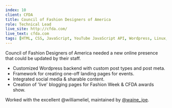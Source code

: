 ```yaml
---
index: 10
client: CFDA
title: Council of Fashion Designers of America
role: Technical Lead
live_site: http://cfda.com/
live_text: cfda.com
tags: [HTML, CSS, JavaScript, YouTube JavaScript API, Wordpress, Linux, Apache, MySQL, PHP, Redhat, Varnish, Rackspace, SVN, BeanstalkApp, JSON, Pintrest API, Google Analytics, Google Webmaster Tools]
---
```

Council of Fashion Designers of America needed a new online presence that could be updated by their staff.

* Customized Wordpress backend with custom post types and post meta.
* Framework for creating one-off landing pages for events.
* Integrated social media & sharable content.
* Creation of 'live' blogging pages for Fashion Week & CFDA awards show.

Worked with the excellent @williameliel, maintained by [@waine_joe](https://twitter.com/waine_joe).

